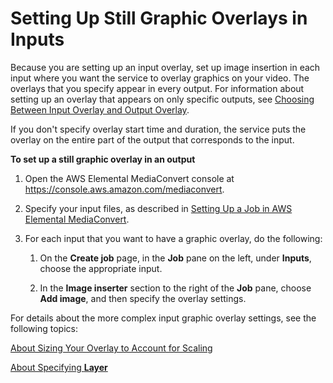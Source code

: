 # Setting Up Still Graphic Overlays in Inputs<a name="setting-up-still-graphic-overlays-in-inputs"></a>

Because you are setting up an input overlay, set up image insertion in each input where you want the service to overlay graphics on your video\. The overlays that you specify appear in every output\. For information about setting up an overlay that appears on only specific outputs, see [Choosing Between Input Overlay and Output Overlay](choosing-between-input-overlay-and-output-overlay.md)\.

If you don't specify overlay start time and duration, the service puts the overlay on the entire part of the output that corresponds to the input\.

**To set up a still graphic overlay in an output**

1. Open the AWS Elemental MediaConvert console at [https://console\.aws\.amazon\.com/mediaconvert](https://console.aws.amazon.com/mediaconvert)\.

1. Specify your input files, as described in [Setting Up a Job in AWS Elemental MediaConvert](setting-up-a-job.md)\.

1. For each input that you want to have a graphic overlay, do the following:

   1. On the **Create job** page, in the **Job** pane on the left, under **Inputs**, choose the appropriate input\.

   1. In the **Image inserter** section to the right of the **Job** pane, choose **Add image**, and then specify the overlay settings\.

For details about the more complex input graphic overlay settings, see the following topics:

[About Sizing Your Overlay to Account for Scaling](about-overlay-scaling.md)

[About Specifying **Layer**](using-multiple-overlays.md)